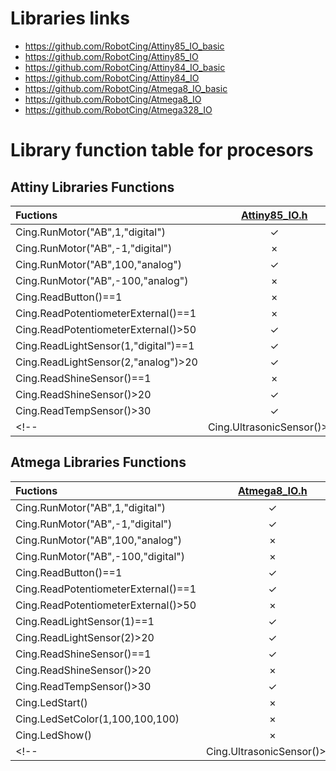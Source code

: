 # Libraries links

* https://github.com/RobotCing/Attiny85_IO_basic
* https://github.com/RobotCing/Attiny85_IO
* https://github.com/RobotCing/Attiny84_IO_basic
* https://github.com/RobotCing/Attiny84_IO
* https://github.com/RobotCing/Atmega8_IO_basic
* https://github.com/RobotCing/Atmega8_IO
* https://github.com/RobotCing/Atmega328_IO

# Library function table for procesors

## Attiny Libraries Functions

| Fuctions | [Attiny85_IO.h](https://goo.gl/e7SNYL) | [Attiny85_IO_basic.h](https://goo.gl/mPpM7q) | [Attiny84_IO.h](https://goo.gl/XXbVaZ) | [Attiny84_IO_basic.h](https://goo.gl/QJ4H8T) | [Attiny13_IO_basic.h]() |
|:----- | :-----: | :-----: | :-----: | :-----: | :-----: |
| Cing.RunMotor("AB",1,"digital") | ✓ | ✓ | ✓ | ✓ | ✓ |
| Cing.RunMotor("AB",-1,"digital") | × | ×  | ✓ | ✓ | × |
| Cing.RunMotor("AB",100,"analog") | ✓ | ✓ | ✓ | ✓ | ✓ |
| Cing.RunMotor("AB",-100,"analog") | × | ×  | ✓ | ✓ | × |
| Cing.ReadButton()==1 | × | × | ✓ | ✓ | × |
| Cing.ReadPotentiometerExternal()==1 | × | × | × | × | × |
| Cing.ReadPotentiometerExternal()>50 | ✓ | ✓ | ✓ | ✓ | ✓ |
| Cing.ReadLightSensor(1,"digital")==1 | ✓ | ✓ | ✓ | ✓ | ✓ |
| Cing.ReadLightSensor(2,"analog")>20 | ✓ | ✓ | ✓ | ✓ | ✓ |
| Cing.ReadShineSensor()==1 | × | × | × | × | × |
| Cing.ReadShineSensor()>20 | ✓ | ✓ | ✓ | ✓ | ✓ |
| Cing.ReadTempSensor()>30 | ✓ | × | ✓ | × | × |
<!--| Cing.UltrasonicSensor()>20 | ? | ? | ? | ? | × |-->

## Atmega Libraries Functions

| Fuctions | [Atmega8_IO.h](https://goo.gl/BfjU1t) | [Atmega8_IO_basic.h](https://goo.gl/PLgGDv) | [Atmega328_IO.h]() | [Atmega32u4_IO.h]() |
|:----- | :-----: | :-----: | :-----: | :-----: |
| Cing.RunMotor("AB",1,"digital") | ✓ | ✓ | ✓ | ✓ |
| Cing.RunMotor("AB",-1,"digital") | ✓ | ✓ | ✓ | ✓ |
| Cing.RunMotor("AB",100,"analog") | × | × | × | × |
| Cing.RunMotor("AB",-100,"digital") | × | × | × | × |
| Cing.ReadButton()==1 | ✓ | ✓ | ✓ | ✓ | ✓ |
| Cing.ReadPotentiometerExternal()==1 | ✓ | ✓ | ✓ | ✓ |
| Cing.ReadPotentiometerExternal()>50 | × | × | × | × |
| Cing.ReadLightSensor(1)==1 | ✓ | ✓ | ✓ | ✓ |
| Cing.ReadLightSensor(2)>20 | ✓ | ✓ | ✓ | ✓ |
| Cing.ReadShineSensor()==1 | ✓ | ✓ | ✓ | ✓ |
| Cing.ReadShineSensor()>20 | × | × | × | × |
| Cing.ReadTempSensor()>30 | ✓ | ✓ | ✓ | ✓ |
|Cing.LedStart()| × | × | ✓ | ✓ |
|Cing.LedSetColor(1,100,100,100)| × | × | ✓ | ✓ |
|Cing.LedShow()| × | × | ✓ | ✓ |
<!--| Cing.UltrasonicSensor()>20 | ? | ? | ? | ? |-->
